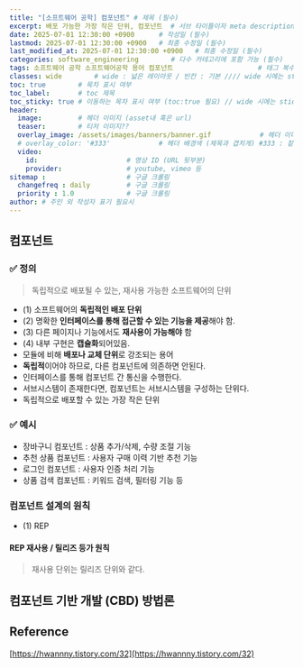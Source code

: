 ```yaml
---
title: "[소프트웨어 공학] 컴포넌트" # 제목 (필수)
excerpt: 배포 가능한 가장 작은 단위, 컴포넌트  # 서브 타이틀이자 meta description (필수)
date: 2025-07-01 12:30:00 +0900      # 작성일 (필수)
lastmod: 2025-07-01 12:30:00 +0900   # 최종 수정일 (필수)
last_modified_at: 2025-07-01 12:30:00 +0900   # 최종 수정일 (필수)
categories: software_engineering        # 다수 카테고리에 포함 가능 (필수)
tags: 소프트웨어 공학 소프트웨어공학 용어 컴포넌트                     # 태그 복수개 가능 (필수)
classes: wide        # wide : 넓은 레이아웃 / 빈칸 : 기본 //// wide 시에는 sticky toc 불가
toc: true        # 목차 표시 여부
toc_label:       # toc 제목
toc_sticky: true # 이동하는 목차 표시 여부 (toc:true 필요) // wide 시에는 sticky toc 불가
header: 
  image:         # 헤더 이미지 (asset내 혹은 url)
  teaser:        # 티저 이미지??
  overlay_image: /assets/images/banners/banner.gif            # 헤더 이미지 (제목과 겹치게)
  # overlay_color: '#333'            # 헤더 배경색 (제목과 겹치게) #333 : 짙은 회색 (필수)
  video:
    id:                      # 영상 ID (URL 뒷부분)
    provider:                # youtube, vimeo 등
sitemap :                    # 구글 크롤링
  changefreq : daily         # 구글 크롤링
  priority : 1.0             # 구글 크롤링
author: # 주인 외 작성자 표기 필요시
---
```

<!--postNo: 20250701_002-->


## 컴포넌트  

### ✅ 정의  

> 독립적으로 배포될 수 있는, 재사용 가능한 소프트웨어의 단위  

- (1) 소프트웨어의 **독립적인 배포 단위**  
- (2) 명확한 **인터페이스를 통해 접근할 수 있는 기능을 제공**해야 함.  
- (3) 다른 페이지나 기능에서도 **재사용이 가능해야** 함  
- (4) 내부 구현은 **캡슐화**되어있음.  
- 모듈에 비해 **배포나 교체 단위**로 강조되는 용어  
- **독립적**이어야 하므로, 다른 컴포넌트에 의존하면 안된다.  
- 인터페이스를 통해 컴포넌트 간 통신을 수행한다.  
- 서브시스템이 존재한다면, 컴포넌트는 서브시스템을 구성하는 단위다.  
- 독립적으로 배포할 수 있는 가장 작은 단위  

### ✅ 예시  

- 장바구니 컴포넌트 : 상품 추가/삭제, 수량 조절 기능  
- 추천 상품 컴포넌트 : 사용자 구매 이력 기반 추천 기능  
- 로그인 컴포넌트 : 사용자 인증 처리 기능  
- 상품 검색 컴포넌트 : 키워드 검색, 필터링 기능 등  

### 컴포넌트 설계의 원칙  

- (1) REP 

#### REP 재사용 / 릴리즈 등가 원칙  

> 재사용 단위는 릴리즈 단위와 같다.  



## 컴포넌트 기반 개발 (CBD) 방법론  




## Reference  

[https://hwannny.tistory.com/32](https://hwannny.tistory.com/32)  
